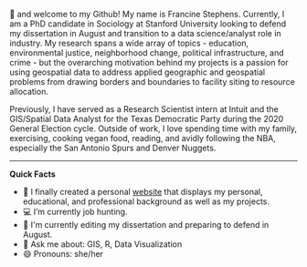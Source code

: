 👋 and welcome to my Github! My name is Francine Stephens. Currently, I am a PhD candidate in Sociology at Stanford University looking to defend my dissertation in August and transition to a data science/analyst role in industry. My research spans a wide array of topics - education, environmental justice, neighborhood change, political infrastructure, and crime - but the overarching motivation behind my projects is a passion for using geospatial data to address applied geographic and geospatial problems from drawing borders and boundaries to facility siting to resource allocation.

Previously, I have served as a Research Scientist intern at Intuit and the GIS/Spatial Data Analyst for the Texas Democratic Party during the 2020 General Election cycle. Outside of work, I love spending time with my family, exercising, cooking vegan food, reading, and avidly following the NBA, especially the San Antonio Spurs and Denver Nuggets.

******

**Quick Facts**
- 🔭 I finally created a personal [website](https://francine-stephens.github.io/) that displays my personal, educational, and professional background as well as my projects. 
- 💻 I’m currently job hunting. 
- 🌱 I'm currently editing my dissertation and preparing to defend in August. 
- 💬 Ask me about: GIS, R, Data Visualization
- 😄 Pronouns: she/her

<!---
francine-stephens/francine-stephens is a ✨ special ✨ repository because its `README.md` (this file) appears on your GitHub profile.
You can click the Preview link to take a look at your changes.
--->
